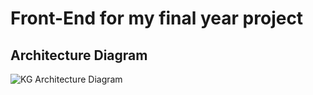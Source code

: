# Front-End for my final year project


## Architecture Diagram
![KG Architecture Diagram](https://user-images.githubusercontent.com/27140454/226631518-c679b5c2-0c9f-4235-bf35-0dbda3598a5d.png)